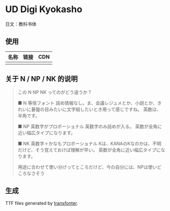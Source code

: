 

# UD Digi Kyokasho

日文：教科书体

## 使用

| 名称 | 链接 | CDN  |
| ---- | ---- | ---- |
|      |      |      |

## 关于 N / NP / NK 的说明

> この N NP NK ってのがどう違うか？
>
> ■ N 等倍フォント
> 詰め情報なし。ま、会議レジュメとか、小説とか、きれいに碁盤の目みたいに文字組したいとき用って感じですね。
> 英数は、半角です。
>
> ■ NP 英数字がプロポーショナル
> 英数字のみ詰めが入る。
> 英数が全角に近い幅広タイプになります。
>
> ■ NK 英数字＋かなもプロポーショナル
> Kは、KANAのKなのかは、不明だけど、そう覚えておけば理解が早い。
> 英数が全角に近い幅広タイプになります。
>
> 用途に合わせて使い分けってところだけど、今の自分には、NPは使いどころなさそう

## 生成

TTF files generated by [transfonter](https://transfonter.org/ttc-unpack).


